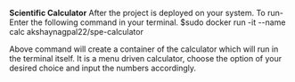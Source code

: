 **Scientific Calculator**
After the project is deployed on your system.
To run-
Enter the following command in your terminal.
$sudo docker run -it --name calc akshaynagpal22/spe-calculator 

Above command will create a container of the calculator which will run in the terminal itself.
It is a menu driven calculator, choose the option of your desired choice and input the numbers accordingly. 
